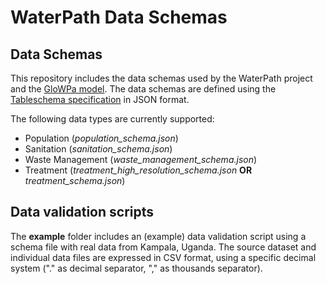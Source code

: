# WaterPath Data Schemas

## Data Schemas

This repository includes the data schemas used by the WaterPath project and the [GloWPa model](https://git.wur.nl/glowpa/glowpa-r). The data schemas are defined using the [Tableschema specification](https://specs.frictionlessdata.io/table-schema/) in JSON format. 

The following data types are currently supported:
* Population (*population_schema.json*)
* Sanitation (*sanitation_schema.json*)
* Waste Management (*waste_management_schema.json*)
* Treatment (*treatment_high_resolution_schema.json* **OR** *treatment_schema.json*)

## Data validation scripts

The **example** folder includes an (example) data validation script using a schema file with real data from Kampala, Uganda. The source dataset and individual data files are expressed in CSV format, using a specific decimal system ("." as decimal separator, "," as thousands separator). 